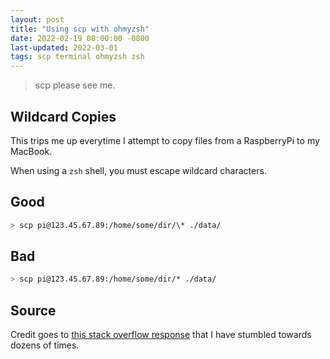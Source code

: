 ```yaml
---
layout: post
title: "Using scp with ohmyzsh"
date: 2022-02-19 08:00:00 -0800
last-updated: 2022-03-01
tags: scp terminal ohmyzsh zsh
---
```


> scp please see me.

## Wildcard Copies

This trips me up everytime I attempt to copy files from a RaspberryPi to my MacBook.

When using a `zsh` shell, you must escape wildcard characters.

## Good

```bash
> scp pi@123.45.67.89:/home/some/dir/\* ./data/
```

## Bad

```bash
> scp pi@123.45.67.89:/home/some/dir/* ./data/
```

## Source

Credit goes to [this stack overflow response][stack-overflow-post] that I have stumbled towards dozens of times.

[stack-overflow-post]: https://superuser.com/questions/420525/scp-with-zsh-no-matches-found

